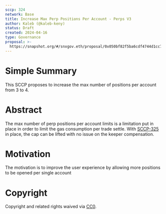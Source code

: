 ```yaml
---
sccp: 324
network: Base
title: Increase Max Perp Positions Per Account - Perps V3
author: Kaleb (@kaleb-keny)
status: Draft
created: 2024-04-16
type: Governance
proposal: >-
  https://snapshot.org/#/snxgov.eth/proposal/0x050bf82f5ba6cdf4744d1cc7709ae1ada934b5ba5f4d74744e16699fbe4bb639
---
```


# Simple Summary

This SCCP proposes to increase the max number of positions per account from 3 to 4.

# Abstract

The max number of perp positions per account limits is a limitation put in place in order to limit the gas consumption per trade settle. With [SCCP-325](https://sips.synthetix.io/sccp/sccp-325/) in place, the cap can be lifted with no issue on the keeper compensation.

# Motivation

The motivation is to improve the user experience by allowing more positions to be opened per single account

# Copyright

Copyright and related rights waived via [CC0](https://creativecommons.org/publicdomain/zero/1.0/).


